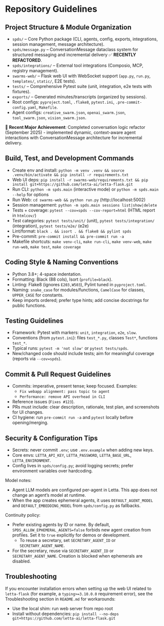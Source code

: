 # Repository Guidelines

## Project Structure & Module Organization
- `spds/` – Core Python package (CLI, agents, config, exports, integrations, session management, message architecture).
- `spds/message.py` – ConversationMessage dataclass system for structured messaging and incremental delivery ✅ **RECENTLY REFACTORED**.
- `spds/integrations/` – External tool integrations (Composio, MCP, registry management).
- `swarms-web/` – Flask web UI with WebSocket support (`app.py`, `run.py`, `templates/`, `static/`, E2E tests).
- `tests/` – Comprehensive Pytest suite (unit, integration, e2e tests with fixtures).
- `exports/` – Generated minutes/transcripts (organized by sessions).
- Root configs: `pyproject.toml`, `.flake8`, `pytest.ini`, `.pre-commit-config.yaml`, `Makefile`.
- Agent configs: `creative_swarm.json`, `openai_swarm.json`, `tool_swarm.json`, `vision_swarm.json`.

**🎉 Recent Major Achievement**: Completed conversation logic refactor (September 2025) - implemented dynamic, context-aware agent interactions with ConversationMessage architecture for incremental delivery.

## Build, Test, and Development Commands
- Create env and install: `python -m venv .venv && source .venv/bin/activate && pip install -r requirements.txt`
- Web UI deps: `pip install -r swarms-web/requirements.txt && pip install git+https://github.com/letta-ai/letta-flask.git`
- Run CLI: `python -m spds.main` (interactive mode) or `python -m spds.main --help` for options
- Run Web: `cd swarms-web && python run.py` (http://localhost:5002)
- Session management: `python -m spds.main sessions list|show|delete`
- Tests + coverage: `pytest --cov=spds --cov-report=html` (HTML report in `htmlcov/`)
- Test categories: `pytest tests/unit/` (unit), `pytest tests/integration/` (integration), `pytest tests/e2e/` (e2e)
- Lint/format: `black . && isort . && flake8 && pylint spds`
- Pre-commit: `pre-commit install && pre-commit run -a`
- Makefile shortcuts: `make venv-cli`, `make run-cli`, `make venv-web`, `make run-web`, `make test`, `make coverage`

## Coding Style & Naming Conventions
- Python 3.8+; 4-space indentation.
- Formatting: Black (88 cols), Isort (`profile=black`).
- Linting: Flake8 (ignores `E203,W503`), Pylint tuned in `pyproject.toml`.
- Naming: `snake_case` for modules/functions, `CamelCase` for classes, `UPPER_CASE` for constants.
- Keep imports ordered; prefer type hints; add concise docstrings for public functions.

## Testing Guidelines
- Framework: Pytest with markers: `unit`, `integration`, `e2e`, `slow`.
- Conventions (from `pytest.ini`): files `test_*.py`, classes `Test*`, functions `test_*`.
- Typical runs: `pytest -m 'not slow'` or `pytest tests/spds`.
- New/changed code should include tests; aim for meaningful coverage (reports via `--cov=spds`).

## Commit & Pull Request Guidelines
- Commits: imperative, present tense; keep focused. Examples:
  - `Fix webapp alignment: pass topic to agent`
  - `Performance: remove API overhead in CLI`
- Reference issues (`Fixes #123`).
- PRs must include: clear description, rationale, test plan, and screenshots for UI changes.
- CI hygiene: run `pre-commit run -a` and `pytest` locally before opening/merging.

## Security & Configuration Tips
- Secrets: never commit `.env`; use `.env.example` when adding new keys.
- Core envs: `LETTA_API_KEY`, `LETTA_PASSWORD`, `LETTA_BASE_URL`, `LETTA_ENVIRONMENT`.
- Config lives in `spds/config.py`; avoid logging secrets; prefer environment variables over hardcoding.

Model notes:
- Agent LLM models are configured per-agent in Letta. This app does not change an agent’s model at runtime.
- When the app creates ephemeral agents, it uses `DEFAULT_AGENT_MODEL` and `DEFAULT_EMBEDDING_MODEL` from `spds/config.py` as fallbacks.

Continuity policy:
- Prefer existing agents by ID or name. By default, `SPDS_ALLOW_EPHEMERAL_AGENTS=false` forbids new agent creation from profiles. Set it to `true` explicitly for demos or development.
  - To reuse a secretary, set `SECRETARY_AGENT_ID` or `SECRETARY_AGENT_NAME`.
- For the secretary, reuse via `SECRETARY_AGENT_ID` or `SECRETARY_AGENT_NAME`. Creation is blocked when ephemerals are disabled.

## Troubleshooting

If you encounter installation errors when setting up the web UI related to `letta-flask` (for example, a `typing>=3.10.0.0` requirement error), see the Troubleshooting section in `README.md` for workarounds:
- Use the local shim: run web server from repo root
- Install without dependencies: `pip install --no-deps git+https://github.com/letta-ai/letta-flask.git`

